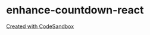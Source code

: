 # enhance-countdown-react

[Created with CodeSandbox](https://codesandbox.io/embed/enhance-countdown-react-6c3fj)
